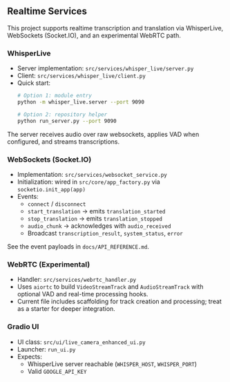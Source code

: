 ## Realtime Services

This project supports realtime transcription and translation via WhisperLive, WebSockets (Socket.IO), and an experimental WebRTC path.

### WhisperLive

- Server implementation: `src/services/whisper_live/server.py`
- Client: `src/services/whisper_live/client.py`
- Quick start:
  ```bash
  # Option 1: module entry
  python -m whisper_live.server --port 9090

  # Option 2: repository helper
  python run_server.py --port 9090
  ```

The server receives audio over raw websockets, applies VAD when configured, and streams transcriptions.

### WebSockets (Socket.IO)

- Implementation: `src/services/websocket_service.py`
- Initialization: wired in `src/core/app_factory.py` via `socketio.init_app(app)`
- Events:
  - `connect` / `disconnect`
  - `start_translation` → emits `translation_started`
  - `stop_translation` → emits `translation_stopped`
  - `audio_chunk` → acknowledges with `audio_received`
  - Broadcast `transcription_result`, `system_status`, `error`

See the event payloads in `docs/API_REFERENCE.md`.

### WebRTC (Experimental)

- Handler: `src/services/webrtc_handler.py`
- Uses `aiortc` to build `VideoStreamTrack` and `AudioStreamTrack` with optional VAD and real-time processing hooks.
- Current file includes scaffolding for track creation and processing; treat as a starter for deeper integration.

### Gradio UI

- UI class: `src/ui/live_camera_enhanced_ui.py`
- Launcher: `run_ui.py`
- Expects:
  - WhisperLive server reachable (`WHISPER_HOST`, `WHISPER_PORT`)
  - Valid `GOOGLE_API_KEY`


